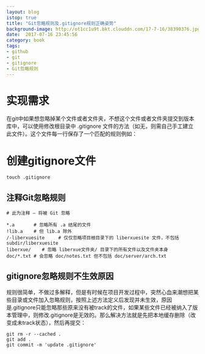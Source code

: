 ```yaml
---
layout: blog
istop: true
title: "Git忽略规则及.gitignore规则正确姿势"
background-image: http://ot1cc1u9t.bkt.clouddn.com/17-7-16/38390376.jpg
date:  2017-07-16 23:45:56
category: book
tags:
- github
- git
- gitignore
- Git忽略规则
---
```


# 实现需求
在git中如果想忽略掉某个文件或者文件夹，不想这个文件或者文件夹提交到版本库中，可以使用修改根目录中 .gitignore 文件的方法（如无，则需自己手工建立此文件）。这个文件每一行保存了一个匹配的规则例如：

# 创建gitignore文件

```
touch .gitignore
```
## 注释Git忽略规则
```
# 此为注释 – 将被 Git 忽略
 
*.a       # 忽略所有 .a 结尾的文件
!lib.a    # 但 lib.a 除外
/-liberxuesite     # 仅仅忽略项目根目录下的 liberxuesite 文件，不包括 subdir/liberxuesite
liberxue/    # 忽略 liberxue文件夹/ 目录下的所有文件以及文件夹本身
doc/*.txt # 会忽略 doc/notes.txt 但不包括 doc/server/arch.txt
```
## gitignore忽略规则不生效原因

规则很简单，不做过多解释，但是有时候在项目开发过程中，突然心血来潮想把某些目录或文件加入忽略规则，按照上述方法定义后发现并未生效，原因是.gitignore只能忽略那些原来没有被track的文件，如果某些文件已经被纳入了版本管理中，则修改.gitignore是无效的。那么解决方法就是先把本地缓存删除（改变成未track状态），然后再提交：

```
git rm -r --cached .
git add .
git commit -m 'update .gitignore'

```